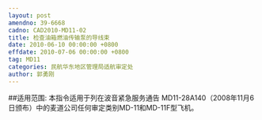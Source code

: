 ```yaml
---
layout: post
amendno: 39-6668
cadno: CAD2010-MD11-02
title: 检查油箱燃油传输泵的导线束
date: 2010-06-10 00:00:00 +0800
effdate: 2010-07-06 00:00:00 +0800
tag: MD11
categories: 民航华东地区管理局适航审定处
author: 郭勇刚
---
```


##适用范围:
本指令适用于列在波音紧急服务通告 MD11-28A140（2008年11月6日颁布）中的麦道公司任何审定类别MD-11和MD-11F型飞机。

